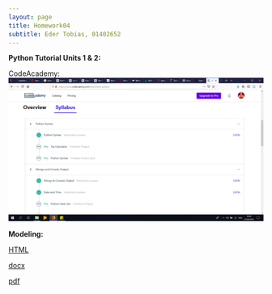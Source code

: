```yaml
---
layout: page
title: Homework04 
subtitle: Eder Tobias, 01402652
---
```


**Python Tutorial Units 1 & 2:**

CodeAcademy:
![CodeAcademy](../img/CodeAcademyPython.png)

**Modeling:**

[HTML](../McCarty_Modeling.html)

[docx](../McCarty_Modeling.docx)

[pdf](../McCarty_Modeling.pdf) 


